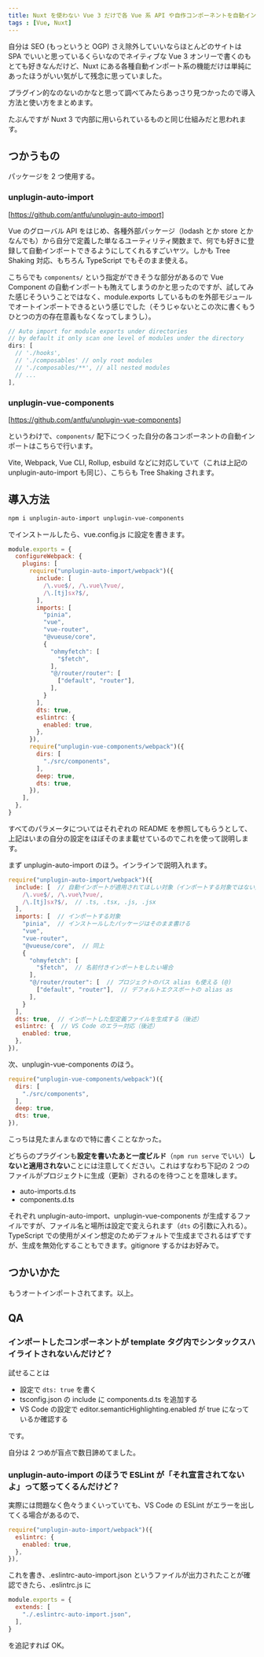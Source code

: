 ```yaml
---
title: Nuxt を使わない Vue 3 だけで各 Vue 系 API や自作コンポーネントを自動インポートする
tags : [Vue, Nuxt]
---
```


自分は SEO (もっというと OGP) さえ除外していいならほとんどのサイトは SPA でいいと思っているくらいなのでネイティブな Vue 3 オンリーで書くのもとても好きなんだけど、Nuxt にある各種自動インポート系の機能だけは単純にあったほうがいい気がして残念に思っていました。

プラグイン的なのないのかなと思って調べてみたらあっさり見つかったので導入方法と使い方をまとめます。

たぶんですが Nuxt 3 で内部に用いられているものと同じ仕組みだと思われます。

## つかうもの

パッケージを 2 つ使用する。

### unplugin-auto-import

[https://github.com/antfu/unplugin-auto-import]

Vue のグローバル API をはじめ、各種外部パッケージ（lodash とか store とかなんでも）から自分で定義した単なるユーティリティ関数まで、何でも好きに登録して自動インポートできるようにしてくれるすごいヤツ。しかも Tree Shaking 対応、もちろん TypeScript でもそのまま使える。

こちらでも `components/` という指定ができそうな部分があるので Vue Component の自動インポートも賄えてしまうのかと思ったのですが、試してみた感じそういうことではなく、module.exports しているものを外部モジュールでオートインポートできるという感じでした（そうじゃないとこの次に書くもうひとつの方の存在意義もなくなってしまうし）。

```ts
// Auto import for module exports under directories
// by default it only scan one level of modules under the directory
dirs: [
  // './hooks',
  // './composables' // only root modules
  // './composables/**', // all nested modules
  // ...
],
```

### unplugin-vue-components

[https://github.com/antfu/unplugin-vue-components]

というわけで、`components/` 配下につくった自分の各コンポーネントの自動インポートはこちらで行います。

Vite, Webpack, Vue CLI, Rollup, esbuild などに対応していて（これは上記の unplugin-auto-import も同じ）、こちらも Tree Shaking されます。

## 導入方法

```bash
npm i unplugin-auto-import unplugin-vue-components
```

でインストールしたら、vue.config.js に設定を書きます。

```js
module.exports = {
  configureWebpack: {
    plugins: [
      require("unplugin-auto-import/webpack")({
        include: [
          /\.vue$/, /\.vue\?vue/,
          /\.[tj]sx?$/,
        ],
        imports: [
          "pinia",
          "vue",
          "vue-router",
          "@vueuse/core",
          {
            "ohmyfetch": [
              "$fetch",
            ],
            "@/router/router": [
              ["default", "router"],
            ],
          }
        ],
        dts: true,
        eslintrc: {
          enabled: true,
        },
      }),
      require("unplugin-vue-components/webpack")({
        dirs: [
          "./src/components",
        ],
        deep: true,
        dts: true,
      }),
    ],
  },
}
```

すべてのパラメータについてはそれぞれの README を参照してもらうとして、上記はいまの自分の設定をほぼそのまま載せているのでこれを使って説明します。

まず unplugin-auto-import のほう。インラインで説明入れます。

```js
require("unplugin-auto-import/webpack")({
  include: [  // 自動インポートが適用されてほしい対象（インポートする対象ではない）
    /\.vue$/, /\.vue\?vue/,
    /\.[tj]sx?$/,  // .ts, .tsx, .js, .jsx
  ],
  imports: [  // インポートする対象
    "pinia",  // インストールしたパッケージはそのまま書ける
    "vue",
    "vue-router",
    "@vueuse/core",  // 同上
    {
      "ohmyfetch": [
        "$fetch",  // 名前付きインポートをしたい場合
      ],
      "@/router/router": [  // プロジェクトのパス alias も使える (@)
        ["default", "router"],  // デフォルトエクスポートの alias as
      ],
    }
  ],
  dts: true,  // インポートした型定義ファイルを生成する（後述）
  eslintrc: {  // VS Code のエラー対応（後述）
    enabled: true,
  },
}),
```

次、unplugin-vue-components のほう。

```js
require("unplugin-vue-components/webpack")({
  dirs: [
    "./src/components",
  ],
  deep: true,
  dts: true,
}),
```

こっちは見たまんまなので特に書くことなかった。

どちらのプラグインも<strong>設定を書いたあと一度ビルド</strong>（`npm run serve` でいい）<strong>しないと適用されない</strong>ことには注意してください。これはすなわち下記の 2 つのファイルがプロジェクトに生成（更新）されるのを待つことを意味します。

- auto-imports.d.ts
- components.d.ts

それぞれ unplugin-auto-import、unplugin-vue-components が生成するファイルですが、ファイル名と場所は設定で変えられます（`dts` の引数に入れる）。TypeScript での使用がメイン想定のためデフォルトで生成までされるはずですが、生成を無効化することもできます。gitignore するかはお好みで。

## つかいかた

もうオートインポートされてます。以上。

## QA

### インポートしたコンポーネントが template タグ内でシンタックスハイライトされないんだけど？

試せることは

- 設定で `dts: true` を書く
- tsconfig.json の include に components.d.ts を追加する
- VS Code の設定で editor.semanticHighlighting.enabled が true になっているか確認する

です。

自分は 2 つめが盲点で数日諦めてました。

### unplugin-auto-import のほうで ESLint が「それ宣言されてないよ」って怒ってくるんだけど？

実際には問題なく色々うまくいっていても、VS Code の ESLint がエラーを出してくる場合があるので、

```js
require("unplugin-auto-import/webpack")({
  eslintrc: {
    enabled: true,
  },
}),
```

これを書き、.eslintrc-auto-import.json というファイルが出力されたことが確認できたら、.eslintrc.js に

```js
module.exports = {
  extends: [
    "./.eslintrc-auto-import.json",
  ],
}
```

を追記すれば OK。
